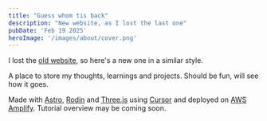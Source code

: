 ```yaml
---
title: "Guess whom tis back"
description: "New website, as I lost the last one"
pubDate: 'Feb 19 2025'
heroImage: '/images/about/cover.png'
---
```

I lost the <a href="https://v1.sam.land" target="_blank">old website</a>, so here's a new one in a similar style.

A place to store my thoughts, learnings and projects. Should be fun, will see how it goes.

Made with <a href="https://astro.build/" target="_blank">Astro</a>, <a href="https://hyper3d.ai/" target="_blank">Rodin</a> and <a href="https://threejs.org/" target="_blank">Three.js</a> using <a href="https://www.cursor.com/" target="_blank">Cursor</a> and deployed on <a href="https://aws.amazon.com/amplify/" target="_blank">AWS Amplify</a>. Tutorial overview may be coming soon.